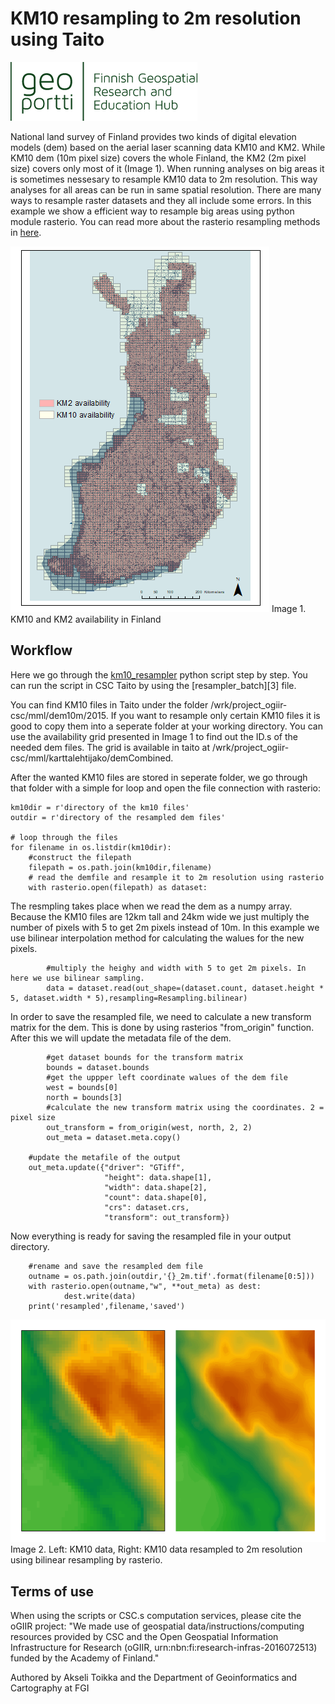# KM10 resampling to 2m resolution using Taito

<img src="https://github.com/geoportti/Logos/blob/master/geoportti_logo_300px.png">

National land survey of Finland provides two kinds of digital elevation models (dem) based on the aerial laser scanning data KM10 and KM2. While KM10 dem (10m pixel size) covers the whole Finland, the KM2 (2m pixel size) covers only most of it (Image 1). When running analyses on big areas it is sometimes nessesary to resample KM10 data to 2m resolution. This way analyses for all areas can be run in same spatial resolution.
There are many ways to resample raster datasets and they all include some errors. In this example we show a efficient way to resample big areas using python module rasterio. You can read more about the rasterio resampling methods in [here][1]. 

<img src=https://github.com/geoportti/KM10_resampling/blob/master/images/dem_availability_small.png>
Image 1. KM10 and KM2 availability in Finland

## Workflow
Here we go through the [km10_resampler][2] python script step by step. You can run the script in CSC Taito by using the [resampler_batch][3] file.

You can find KM10 files in Taito under the folder /wrk/project_ogiir-csc/mml/dem10m/2015. If you want to resample only certain KM10 files it is good to copy them into a seperate folder at your working directory. You can use the availability grid presented in Image 1 to find out the ID.s of the needed dem files. The grid is available in taito at /wrk/project_ogiir-csc/mml/karttalehtijako/demCombined.

After the wanted KM10 files are stored in seperate folder, we go through that folder with a simple for loop and open the file connection with rasterio:
``` pythonscript
km10dir = r'directory of the km10 files'
outdir = r'directory of the resampled dem files'

# loop through the files 
for filename in os.listdir(km10dir):
    #construct the filepath
    filepath = os.path.join(km10dir,filename)
    # read the demfile and resample it to 2m resolution using rasterio
    with rasterio.open(filepath) as dataset:
```
The resmpling takes place when we read the dem as a numpy array. Because the KM10 files are 12km tall and 24km wide we just multiply the number of pixels with 5 to get 2m pixels instead of 10m. In this example we use bilinear interpolation method for calculating the walues for the new pixels.

```pythonscript
        #multiply the heighy and width with 5 to get 2m pixels. In here we use bilinear sampling.
        data = dataset.read(out_shape=(dataset.count, dataset.height * 5, dataset.width * 5),resampling=Resampling.bilinear)
```
In order to save the resampled file, we need to calculate a new transform matrix for the dem. This is done by using rasterios "from_origin" function. After this we will update the metadata file of the dem.

```pythonscript
        #get dataset bounds for the transform matrix
        bounds = dataset.bounds
        #get the uppper left coordinate walues of the dem file
        west = bounds[0]
        north = bounds[3]
        #calculate the new transform matrix using the coordinates. 2 = pixel size
        out_transform = from_origin(west, north, 2, 2) 
        out_meta = dataset.meta.copy()
 
    #update the metafile of the output 
    out_meta.update({"driver": "GTiff",
                     "height": data.shape[1],
                     "width": data.shape[2],
                     "count": data.shape[0],
                     "crs": dataset.crs,
                     "transform": out_transform})
```   
Now everything is ready for saving the resampled file in your output directory.

```pythonscript
    #rename and save the resampled dem file
    outname = os.path.join(outdir,'{}_2m.tif'.format(filename[0:5]))
    with rasterio.open(outname,"w", **out_meta) as dest:
            dest.write(data)
    print('resampled',filename,'saved')
```
<img src=https://github.com/geoportti/KM10_resampling/blob/master/images/comparison.png>
Image 2. Left: KM10 data, Right: KM10 data resampled to 2m resolution using bilinear resampling by rasterio.

## Terms of use
When using the scripts or CSC.s computation services, please cite the oGIIR project: "We made use of geospatial         data/instructions/computing resources provided by CSC and the Open Geospatial Information Infrastructure for Research (oGIIR, urn:nbn:fi:research-infras-2016072513) funded by the Academy of Finland."

Authored by Akseli Toikka and the Department of Geoinformatics and Cartography at FGI

[1]:https://rasterio.readthedocs.io/en/stable/topics/resampling.html
[2]:scripti
